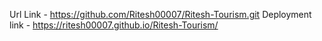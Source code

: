 Url Link - https://github.com/Ritesh00007/Ritesh-Tourism.git
Deployment link - https://ritesh00007.github.io/Ritesh-Tourism/
